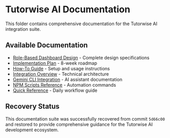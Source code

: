 # Tutorwise AI Documentation

This folder contains comprehensive documentation for the Tutorwise AI integration suite.

## Available Documentation

- [Role-Based Dashboard Design](./role-based-dashboard-design.md) - Complete design specifications
- [Implementation Plan](./role-management-implementation-plan.md) - 8-week roadmap
- [How-To Guide](./how-to-guide.md) - Setup and usage instructions
- [Integration Overview](./integration-overview.md) - Technical architecture
- [Gemini CLI Integration](./gemini-integration.md) - AI assistant documentation
- [NPM Scripts Reference](./npm-scripts-reference.md) - Automation commands
- [Quick Reference](./quick-reference.md) - Daily workflow guide

## Recovery Status

This documentation suite was successfully recovered from commit `5d66c00` and restored to provide comprehensive guidance for the Tutorwise AI development ecosystem.